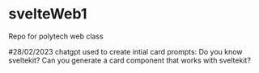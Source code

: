 # svelteWeb1
Repo for polytech web class


#28/02/2023
chatgpt used to create intial card 
prompts:
Do you know sveltekit?
Can you generate a card component that works with sveltekit?
